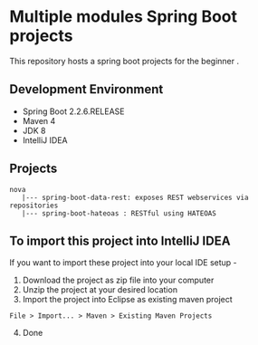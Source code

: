 # Multiple modules Spring Boot projects

This repository hosts a spring boot projects for the beginner .

## Development Environment

* Spring Boot 2.2.6.RELEASE
* Maven 4
* JDK 8
* IntelliJ IDEA

## Projects
    nova
       |--- spring-boot-data-rest: exposes REST webservices via repositories 
       |--- spring-boot-hateoas : RESTful using HATEOAS
## To import this project into IntelliJ IDEA

If you want to import these project into your local IDE setup - 

1. Download the project as zip file into your computer
2. Unzip the project at your desired location
3. Import the project into Eclipse as existing maven project

```
File > Import... > Maven > Existing Maven Projects
```

4. Done